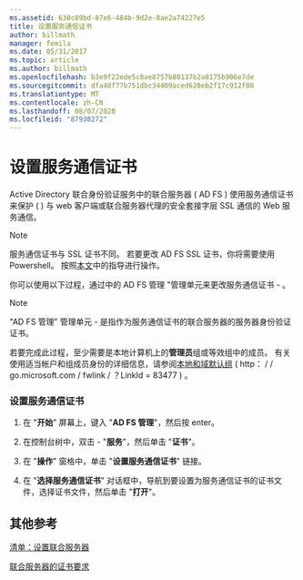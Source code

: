 ```yaml
---
ms.assetid: 638c89bd-87e6-484b-9d2e-8ae2a74227e5
title: 设置服务通信证书
author: billmath
manager: femila
ms.date: 05/31/2017
ms.topic: article
ms.author: billmath
ms.openlocfilehash: b3e9f22ede5c8ae8757b80137b2a8175b906e7de
ms.sourcegitcommit: dfa48f77b751dbc34409aced628eb2f17c912f08
ms.translationtype: MT
ms.contentlocale: zh-CN
ms.lasthandoff: 08/07/2020
ms.locfileid: "87938272"
---
```

# <a name="set-a-service-communications-certificate"></a>设置服务通信证书


Active Directory 联合身份验证服务中的联合服务器 \( AD FS \) 使用服务通信证书来保护 \( \) 与 web 客户端或联合服务器代理的安全套接字层 SSL 通信的 Web 服务通信。

> [!NOTE]
> 服务通信证书与 SSL 证书不同。 若要更改 AD FS SSL 证书，你将需要使用 Powershell。 按照[本文](../operations/manage-ssl-certificates-ad-fs-wap.md)中的指导进行操作。


你可以使用以下过程，通过中的 AD FS 管理 "管理单元来更改服务通信证书 \- 。

> [!NOTE]
> "AD FS 管理" 管理单元 \- 是指作为服务通信证书的联合服务器的服务器身份验证证书。

若要完成此过程，至少需要是本地计算机上的**管理员**组或等效组中的成员。  有关使用适当帐户和组成员身份的详细信息，请参阅[本地和域默认组](https://go.microsoft.com/fwlink/?LinkId=83477) \( http： \/ \/ go.microsoft.com \/ fwlink \/ ？LinkId \= 83477 \) 。

### <a name="to-set-a-service-communications-certificate"></a>设置服务通信证书

1.  在 "**开始**" 屏幕上，键入 "**AD FS 管理**"，然后按 enter。

2.  在控制台树中，双击 \- "**服务**"，然后单击 "**证书**"。

3.  在 "**操作**" 窗格中，单击 "**设置服务通信证书**" 链接。

4.  在 "**选择服务通信证书**" 对话框中，导航到要设置为服务通信证书的证书文件，选择证书文件，然后单击 "**打开**"。

## <a name="additional-references"></a>其他参考
[清单：设置联合服务器](Checklist--Setting-Up-a-Federation-Server.md)

[联合服务器的证书要求](../design/certificate-requirements-for-federation-servers.md)
